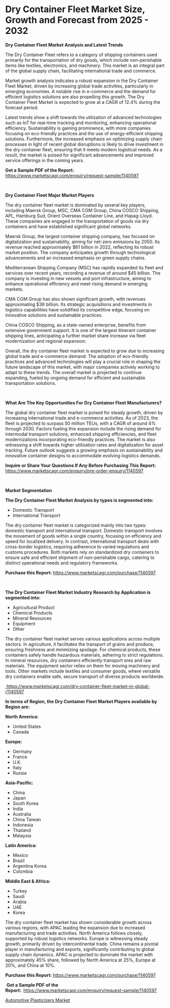 <p><h1>Dry Container Fleet Market Size, Growth and Forecast from 2025 - 2032</h1></p><p><strong>Dry Container Fleet Market Analysis and Latest Trends</strong></p>
<p><p>The Dry Container Fleet refers to a category of shipping containers used primarily for the transportation of dry goods, which include non-perishable items like textiles, electronics, and machinery. This market is an integral part of the global supply chain, facilitating international trade and commerce. </p><p>Market growth analysis indicates a robust expansion in the Dry Container Fleet Market, driven by increasing global trade activities, particularly in emerging economies. A notable rise in e-commerce and the demand for efficient logistics solutions are also propelling this growth. The Dry Container Fleet Market is expected to grow at a CAGR of 12.4% during the forecast period. </p><p>Latest trends show a shift towards the utilization of advanced technologies such as IoT for real-time tracking and monitoring, enhancing operational efficiency. Sustainability is gaining prominence, with more companies focusing on eco-friendly practices and the use of energy-efficient shipping solutions. Furthermore, the increased emphasis on optimizing supply chain processes in light of recent global disruptions is likely to drive investment in the dry container fleet, ensuring that it meets modern logistical needs. As a result, the market is poised for significant advancements and improved service offerings in the coming years.</p></p>
<p><strong>Get a Sample PDF of the Report:&nbsp;</strong> <a href="https://www.marketscagr.com/enquiry/request-sample/1140597?utm_campaign=3122&utm_medium=2&utm_source=Github&utm_content=ia&utm_term=25032025&utm_id=dry-container-fleet">https://www.marketscagr.com/enquiry/request-sample/1140597</a></p>
<p>&nbsp;</p>
<p><strong>Dry Container Fleet Major Market Players</strong></p>
<p><p>The dry container fleet market is dominated by several key players, including Maersk Group, MSC, CMA CGM Group, China COSCO Shipping, APL, Hamburg Sud, Orient Overseas Container Line, and Hapag-Lloyd. These companies are engaged in the transportation of goods via dry containers and have established significant global networks.</p><p>Maersk Group, the largest container shipping company, has focused on digitalization and sustainability, aiming for net-zero emissions by 2050. Its revenue reached approximately $61 billion in 2022, reflecting its robust market position. The company anticipates growth through technological advancements and an increased emphasis on green supply chains.</p><p>Mediterranean Shipping Company (MSC) has rapidly expanded its fleet and services over recent years, recording a revenue of around $45 billion. The company is investing in new vessels and port infrastructure, aiming to enhance operational efficiency and meet rising demand in emerging markets.</p><p>CMA CGM Group has also shown significant growth, with revenues approximating $36 billion. Its strategic acquisitions and investments in logistics capabilities have solidified its competitive edge, focusing on innovative solutions and sustainable practices.</p><p>China COSCO Shipping, as a state-owned enterprise, benefits from extensive government support. It is one of the largest itinerant container shipping lines, anticipating a further market share increase via fleet modernization and regional expansion.</p><p>Overall, the dry container fleet market is expected to grow due to increasing global trade and e-commerce demand. The adoption of eco-friendly practices and advanced technologies will play a crucial role in shaping the future landscape of this market, with major companies actively working to adapt to these trends. The overall market is projected to continue expanding, fueled by ongoing demand for efficient and sustainable transportation solutions.</p></p>
<p>&nbsp;</p>
<p><strong>What Are The Key Opportunities For Dry Container Fleet Manufacturers?</strong></p>
<p><p>The global dry container fleet market is poised for steady growth, driven by increasing international trade and e-commerce activities. As of 2023, the fleet is projected to surpass 50 million TEUs, with a CAGR of around 4% through 2030. Factors fueling this expansion include the rising demand for intermodal transport solutions, enhanced shipping efficiencies, and fleet modernizations incorporating eco-friendly practices. The market is also witnessing a shift towards higher utilization rates and digitalization for asset tracking. Future outlook suggests a growing emphasis on sustainability and innovative container designs to accommodate evolving logistics demands.</p></p>
<p><strong>Inquire or Share Your Questions If Any Before Purchasing This Report:</strong> <a href="https://www.marketscagr.com/enquiry/pre-order-enquiry/1140597?utm_campaign=3122&utm_medium=2&utm_source=Github&utm_content=ia&utm_term=25032025&utm_id=dry-container-fleet">https://www.marketscagr.com/enquiry/pre-order-enquiry/1140597</a></p>
<p>&nbsp;</p>
<p><strong>Market Segmentation</strong></p>
<p><strong>The Dry Container Fleet Market Analysis by types is segmented into:</strong></p>
<p><ul><li>Domestic Transport</li><li>International Transport</li></ul></p>
<p><p>The dry container fleet market is categorized mainly into two types: domestic transport and international transport. Domestic transport involves the movement of goods within a single country, focusing on efficiency and speed for localized delivery. In contrast, international transport deals with cross-border logistics, requiring adherence to varied regulations and customs procedures. Both markets rely on standardized dry containers to ensure safe and efficient shipment of non-perishable cargo, catering to distinct operational needs and regulatory frameworks.</p></p>
<p><strong>Purchase this Report:&nbsp;</strong><a href="https://www.marketscagr.com/purchase/1140597?utm_campaign=3122&utm_medium=2&utm_source=Github&utm_content=ia&utm_term=25032025&utm_id=dry-container-fleet">https://www.marketscagr.com/purchase/1140597</a></p>
<p>&nbsp;</p>
<p><strong>The Dry Container Fleet Market Industry Research by Application is segmented into:</strong></p>
<p><ul><li>Agricultural Product</li><li>Chemical Products</li><li>Mineral Resources</li><li>Equipment</li><li>Other</li></ul></p>
<p><p>The dry container fleet market serves various applications across multiple sectors. In agriculture, it facilitates the transport of grains and produce, ensuring freshness and minimizing spoilage. For chemical products, these containers safely handle hazardous materials, adhering to strict regulations. In mineral resources, dry containers efficiently transport ores and raw materials. The equipment sector relies on them for moving machinery and tools. Other markets include textiles and consumer goods, where versatile dry containers enable safe, secure transport of diverse products worldwide.</p></p>
<p><a href="https://www.marketscagr.com/dry-container-fleet-market-in-global-r1140597?utm_campaign=3122&utm_medium=2&utm_source=Github&utm_content=ia&utm_term=25032025&utm_id=dry-container-fleet">&nbsp;https://www.marketscagr.com/dry-container-fleet-market-in-global-r1140597</a></p>
<p><strong>In terms of Region, the Dry Container Fleet Market Players available by Region are:</strong></p>
<p>
    <p> <strong> North America: </strong>
        <ul>
            <li>United States</li>
            <li>Canada</li>
        </ul>
        </p> 
    <p> <strong> Europe: </strong>
        <ul>
            <li>Germany</li>
            <li>France</li>
            <li>U.K.</li>
            <li>Italy</li>
            <li>Russia</li>
        </ul>
        </p> 
    <p> <strong> Asia-Pacific: </strong>
        <ul>
            <li>China</li>
            <li>Japan</li>
            <li>South Korea</li>
            <li>India</li>
            <li>Australia</li>
            <li>China Taiwan</li>
            <li>Indonesia</li>
            <li>Thailand</li>
            <li>Malaysia</li>
        </ul>
        </p> 
    <p> <strong> Latin America: </strong>
        <ul>
            <li>Mexico</li>
            <li>Brazil</li>
            <li>Argentina Korea</li>
            <li>Colombia</li>
        </ul>
        </p> 
    <p> <strong> Middle East & Africa: </strong>
        <ul>
            <li>Turkey</li>
            <li>Saudi</li>
            <li>Arabia</li>
            <li>UAE</li>
            <li>Korea</li>
        </ul>
    </p>
    </p>
<p><p>The dry container fleet market has shown considerable growth across various regions, with APAC leading the expansion due to increased manufacturing and trade activities. North America follows closely, supported by robust logistics networks. Europe is witnessing steady growth, primarily driven by intercontinental trade. China remains a pivotal player in manufacturing and exports, significantly contributing to global supply chain dynamics. APAC is projected to dominate the market with approximately 45% share, followed by North America at 25%, Europe at 20%, and China at 10%.</p></p>
<p><strong>Purchase this Report: </strong><a href="https://www.marketscagr.com/purchase/1140597?utm_campaign=3122&utm_medium=2&utm_source=Github&utm_content=ia&utm_term=25032025&utm_id=dry-container-fleet">https://www.marketscagr.com/purchase/1140597</a></p>
<p>&nbsp;<strong>Get a Sample PDF of the Report:&nbsp;&nbsp;</strong><a href="https://www.marketscagr.com/enquiry/request-sample/1140597?utm_campaign=3122&utm_medium=2&utm_source=Github&utm_content=ia&utm_term=25032025&utm_id=dry-container-fleet">https://www.marketscagr.com/enquiry/request-sample/1140597</a></p>
<p><strong></strong></p>
<p><p><a href="https://github.com/saeiddaemo/Market-Research-Report-List-1/blob/main/automotive-plasticizers-market.md?utm_campaign=3122&utm_medium=2&utm_source=Github&utm_content=ia&utm_term=25032025&utm_id=dry-container-fleet">Automotive Plasticizers Market</a></p></p>